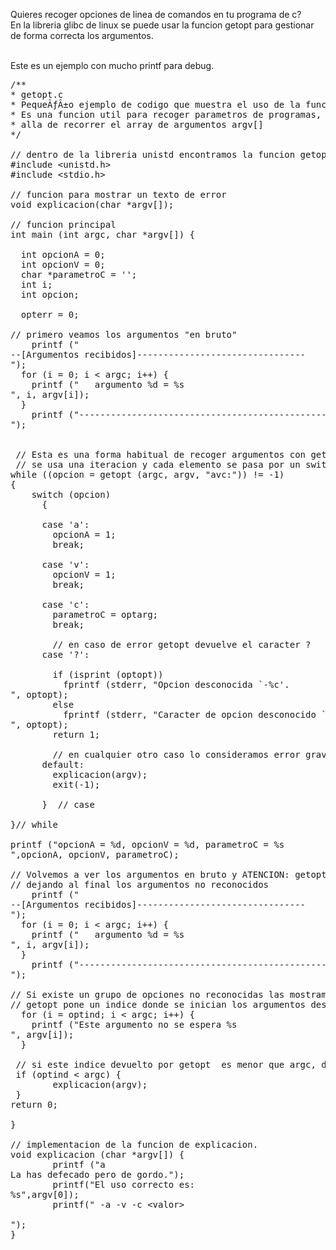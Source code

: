 Quieres recoger opciones de linea de comandos en tu programa de c?<br>
En la libreria  glibc de linux se puede usar la funcion getopt para gestionar de forma correcta los argumentos.

<br>
Este es un ejemplo con mucho printf para debug.

<pre>
/**
* getopt.c
* PequeÃƒÂ±o ejemplo de codigo que muestra el uso de la funcion getopt
* Es una funcion util para recoger parametros de programas, que va mas
* alla de recorrer el array de argumentos argv[]
*/

// dentro de la libreria unistd encontramos la funcion getopt
#include &lt;unistd.h&gt;
#include &lt;stdio.h&gt;

// funcion para mostrar un texto de error
void explicacion(char *argv[]);

// funcion principal
int main (int argc, char *argv[]) {

  int opcionA = 0;
  int opcionV = 0;
  char *parametroC = ' ';
  int i;
  int opcion;

  opterr = 0;

// primero veamos los argumentos "en bruto"
    printf ("
--[Argumentos recibidos]--------------------------------
");
  for (i = 0; i &lt; argc; i++) {
    printf ("	argumento %d = %s
", i, argv[i]);
  }
    printf ("--------------------------------------------------------
");


 // Esta es una forma habitual de recoger argumentos con getopt
 // se usa una iteracion y cada elemento se pasa por un switch-case
while ((opcion = getopt (argc, argv, "avc:")) != -1)
{
    switch (opcion)
      {

      case 'a':
        opcionA = 1;
        break;

      case 'v':
        opcionV = 1;
        break;

      case 'c':
        parametroC = optarg;
        break;

        // en caso de error getopt devuelve el caracter ?
      case '?':

        if (isprint (optopt))
          fprintf (stderr, "Opcion desconocida `-%c'.
", optopt);
        else
          fprintf (stderr, "Caracter de opcion desconocido `\x%x'.
", optopt);
        return 1;

        // en cualquier otro caso lo consideramos error grave y salimos
      default:
        explicacion(argv);
        exit(-1);

      }  // case

}// while

printf ("opcionA = %d, opcionV = %d, parametroC = %s
",opcionA, opcionV, parametroC);

// Volvemos a ver los argumentos en bruto y ATENCION: getopt nos ha cambiado el orden
// dejando al final los argumentos no reconocidos
    printf ("
--[Argumentos recibidos]--------------------------------
");
  for (i = 0; i &lt; argc; i++) {
    printf ("	argumento %d = %s
", i, argv[i]);
  }
    printf ("--------------------------------------------------------
");

// Si existe un grupo de opciones no reconocidas las mostramos
// getopt pone un indice donde se inician los argumentos desconocidos: optind
  for (i = optind; i &lt; argc; i++) {
    printf ("Este argumento no se espera %s
", argv[i]);
  }

 // si este indice devuelto por getopt  es menor que argc, debemos mostrar el error.
 if (optind &lt; argc) {
        explicacion(argv);
 }
return 0;

}

// implementacion de la funcion de explicacion.
void explicacion (char *argv[]) {
        printf ("a
La has defecado pero de gordo.");
        printf("El uso correcto es: 
%s",argv[0]);
        printf(" -a -v -c &lt;valor&gt; 

");
}

</pre>